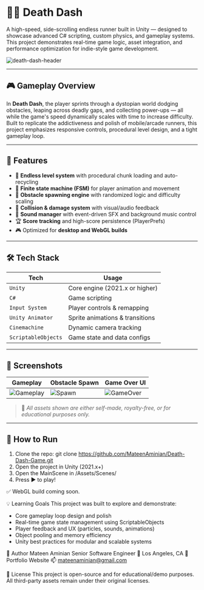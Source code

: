 # 🏃‍♂️ Death Dash
A high-speed, side-scrolling endless runner built in Unity — designed to showcase advanced C# scripting, custom physics, and gameplay systems. This project demonstrates real-time game logic, asset integration, and performance optimization for indie-style game development.

![death-dash-header](https://raw.githubusercontent.com/MateenAminian/Death-Dash-Game/main/Assets/Screenshots/death-dash-header.png) <!-- Replace with real image path -->

---

## 🎮 Gameplay Overview

In **Death Dash**, the player sprints through a dystopian world dodging obstacles, leaping across deadly gaps, and collecting power-ups — all while the game's speed dynamically scales with time to increase difficulty. Built to replicate the addictiveness and polish of mobile/arcade runners, this project emphasizes responsive controls, procedural level design, and a tight gameplay loop.

---

## 🚀 Features

- 🔁 **Endless level system** with procedural chunk loading and auto-recycling
- 🧠 **Finite state machine (FSM)** for player animation and movement
- 🧱 **Obstacle spawning engine** with randomized logic and difficulty scaling
- 🎯 **Collision & damage system** with visual/audio feedback
- 🎵 **Sound manager** with event-driven SFX and background music control
- 🏆 **Score tracking** and high-score persistence (PlayerPrefs)
- 🎮 Optimized for **desktop and WebGL builds**

---

## 🛠️ Tech Stack

| Tech       | Usage                             |
|------------|-----------------------------------|
| `Unity`    | Core engine (2021.x or higher)    |
| `C#`       | Game scripting                    |
| `Input System` | Player controls & remapping    |
| `Unity Animator` | Sprite animations & transitions |
| `Cinemachine` | Dynamic camera tracking         |
| `ScriptableObjects` | Game state and data configs |

---

## 📸 Screenshots

| Gameplay | Obstacle Spawn | Game Over UI |
|---------|----------------|--------------|
| ![Gameplay](Assets/Screenshots/gameplay.png) | ![Spawn](Assets/Screenshots/spawn.png) | ![GameOver](Assets/Screenshots/gameover.png) |

> 📁 *All assets shown are either self-made, royalty-free, or for educational purposes only.*

---

## 🧪 How to Run

1. Clone the repo: git clone https://github.com/MateenAminian/Death-Dash-Game.git
2. Open the project in Unity (2021.x+)
3. Open the MainScene in /Assets/Scenes/
4. Press ▶️ to play!

✅ WebGL build coming soon.

💡 Learning Goals
This project was built to explore and demonstrate:

- Core gameplay loop design and polish
- Real-time game state management using ScriptableObjects
- Player feedback and UX (particles, sounds, animations)
- Object pooling and memory efficiency
- Unity best practices for modular and scalable systems

👤 Author
Mateen Aminian
Senior Software Engineer
📍 Los Angeles, CA
🔗 Portfolio Website
📫 mateenaminian@gmail.com

📝 License
This project is open-source and for educational/demo purposes.
All third-party assets remain under their original licenses.
